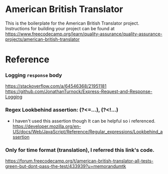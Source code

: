 # American British Translator

This is the boilerplate for the American British Translator project. Instructions for building your project can be found at https://www.freecodecamp.org/learn/quality-assurance/quality-assurance-projects/american-british-translator

# Reference
### Logging `response` body
https://stackoverflow.com/a/64546368/21951181
https://github.com/JonathanTurnock/Express-Request-and-Response-Logging

### Regex Lookbehind assertion: (?<=...), (?<!...)
- I haven't used this assertion though It can be helpful so i referenced.
https://developer.mozilla.org/en-US/docs/Web/JavaScript/Reference/Regular_expressions/Lookbehind_assertion

### Only for time format (translation), I referred this link's code.
https://forum.freecodecamp.org/t/american-british-translator-all-tests-green-but-dont-pass-the-test/433939?u=memorandumtk
